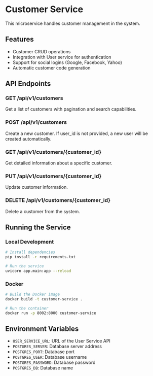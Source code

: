 # Customer Service

This microservice handles customer management in the system.

## Features

- Customer CRUD operations
- Integration with User service for authentication
- Support for social logins (Google, Facebook, Yahoo)
- Automatic customer code generation

## API Endpoints

### GET /api/v1/customers
Get a list of customers with pagination and search capabilities.

### POST /api/v1/customers
Create a new customer. If user_id is not provided, a new user will be created automatically.

### GET /api/v1/customers/{customer_id}
Get detailed information about a specific customer.

### PUT /api/v1/customers/{customer_id}
Update customer information.

### DELETE /api/v1/customers/{customer_id}
Delete a customer from the system.

## Running the Service

### Local Development

```bash
# Install dependencies
pip install -r requirements.txt

# Run the service
uvicorn app.main:app --reload
```

### Docker

```bash
# Build the Docker image
docker build -t customer-service .

# Run the container
docker run -p 8002:8000 customer-service
```

## Environment Variables

- `USER_SERVICE_URL`: URL of the User Service API
- `POSTGRES_SERVER`: Database server address
- `POSTGRES_PORT`: Database port
- `POSTGRES_USER`: Database username
- `POSTGRES_PASSWORD`: Database password
- `POSTGRES_DB`: Database name 
